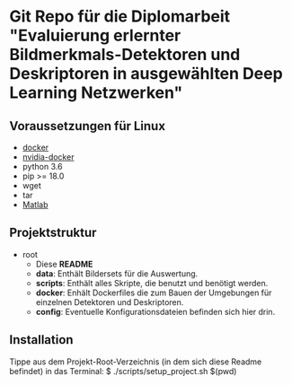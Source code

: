 # Git Repo für die Diplomarbeit "Evaluierung erlernter Bildmerkmals-Detektoren und Deskriptoren in ausgewählten Deep Learning Netzwerken"

## Voraussetzungen für Linux
- [docker](https://www.docker.com/)
- [nvidia-docker](https://github.com/NVIDIA/nvidia-docker)
- python 3.6
- pip >= 18.0
- wget
- tar
- [Matlab](https://de.mathworks.com/products/matlab.html)

## Projektstruktur
- root
  - Diese **README**
  - **data**: Enthält Bildersets für die Auswertung.
  - **scripts**: Enthält alles Skripte, die benutzt und benötigt werden.
  - **docker**: Enhält Dockerfiles die zum Bauen der Umgebungen für einzelnen Detektoren und Deskriptoren.
  - **config**: Eventuelle Konfigurationsdateien befinden sich hier drin.

## Installation
Tippe aus dem Projekt-Root-Verzeichnis (in dem sich diese Readme befindet) in das Terminal:
    $ ./scripts/setup_project.sh $(pwd)
